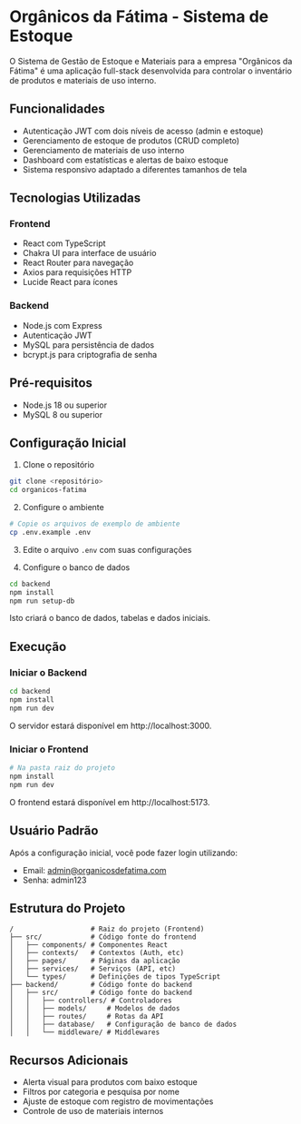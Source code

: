 # Orgânicos da Fátima - Sistema de Estoque

O Sistema de Gestão de Estoque e Materiais para a empresa "Orgânicos da Fátima" é uma aplicação full-stack desenvolvida para controlar o inventário de produtos e materiais de uso interno.

## Funcionalidades

- Autenticação JWT com dois níveis de acesso (admin e estoque)
- Gerenciamento de estoque de produtos (CRUD completo)
- Gerenciamento de materiais de uso interno
- Dashboard com estatísticas e alertas de baixo estoque
- Sistema responsivo adaptado a diferentes tamanhos de tela

## Tecnologias Utilizadas

### Frontend
- React com TypeScript
- Chakra UI para interface de usuário
- React Router para navegação
- Axios para requisições HTTP
- Lucide React para ícones

### Backend
- Node.js com Express
- Autenticação JWT
- MySQL para persistência de dados
- bcrypt.js para criptografia de senha

## Pré-requisitos

- Node.js 18 ou superior
- MySQL 8 ou superior

## Configuração Inicial

1. Clone o repositório

```bash
git clone <repositório>
cd organicos-fatima
```

2. Configure o ambiente

```bash
# Copie os arquivos de exemplo de ambiente
cp .env.example .env
```

3. Edite o arquivo `.env` com suas configurações

4. Configure o banco de dados

```bash
cd backend
npm install
npm run setup-db
```

Isto criará o banco de dados, tabelas e dados iniciais.

## Execução

### Iniciar o Backend

```bash
cd backend
npm install
npm run dev
```

O servidor estará disponível em http://localhost:3000.

### Iniciar o Frontend

```bash
# Na pasta raiz do projeto
npm install
npm run dev
```

O frontend estará disponível em http://localhost:5173.

## Usuário Padrão

Após a configuração inicial, você pode fazer login utilizando:

- Email: admin@organicosdefatima.com
- Senha: admin123

## Estrutura do Projeto

```
/                   # Raiz do projeto (Frontend)
├── src/            # Código fonte do frontend
│   ├── components/ # Componentes React
│   ├── contexts/   # Contextos (Auth, etc)
│   ├── pages/      # Páginas da aplicação
│   ├── services/   # Serviços (API, etc)
│   └── types/      # Definições de tipos TypeScript
├── backend/        # Código fonte do backend
│   ├── src/        # Código fonte do backend
│   │   ├── controllers/ # Controladores
│   │   ├── models/     # Modelos de dados
│   │   ├── routes/     # Rotas da API
│   │   ├── database/   # Configuração de banco de dados
│   │   └── middleware/ # Middlewares
```

## Recursos Adicionais

- Alerta visual para produtos com baixo estoque
- Filtros por categoria e pesquisa por nome
- Ajuste de estoque com registro de movimentações
- Controle de uso de materiais internos
